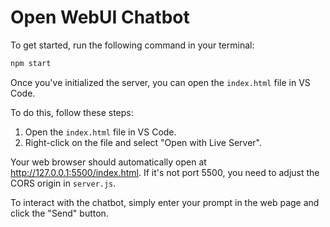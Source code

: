 # Open WebUI Chatbot

To get started, run the following command in your terminal:

```sh
npm start
```

Once you've initialized the server, you can open the `index.html` file in VS Code.

To do this, follow these steps:

1. Open the `index.html` file in VS Code.
2. Right-click on the file and select "Open with Live Server".

Your web browser should automatically open at http://127.0.0.1:5500/index.html. If it's not port 5500, you need to adjust the CORS origin in `server.js`.

To interact with the chatbot, simply enter your prompt in the web page and click the "Send" button.
